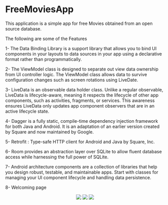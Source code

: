 # FreeMoviesApp

This application is a simple app for free Movies obtained from an open source database.

The following are some of the Features

1- The Data Binding Library is a support library that allows you to bind UI components in your layouts to data sources in your app using a declarative format rather than programmatically.

2- The ViewModel class is designed to separate out view data ownership from UI controller logic.
The ViewModel class allows data to survive configuration changes such as screen rotations using LiveDate.

3- LiveData is an observable data holder class. Unlike a regular observable, LiveData is lifecycle-aware, meaning it respects the lifecycle of other app components, such as activities, fragments, or services. This awareness ensures LiveData only updates app component observers that are in an active lifecycle state.

4- Dagger is a fully static, compile-time dependency injection framework for both Java and Android. It is an adaptation of an earlier version created by Square and now maintained by Google.

5- Retrofit : Type-safe HTTP client for Android and Java by Square, Inc.

6- Room provides an abstraction layer over SQLite to allow fluent database access while harnessing the full power of SQLite.

7- Android architecture components are a collection of libraries that help you design robust, testable, and maintainable apps. Start with classes for managing your UI component lifecycle and handling data persistence.

8- Welcoming page

<div align="center">
    <img src="https://lh4.googleusercontent.com/ALlfPZ6nu4v7QVXCcsk32DJGmd7he2aROGj0vcnvlaTsqbCZzS7mhUCPRwmwBMVazmyZedC7lUZhJU0lHLOMsA-vO6CCO1vpjuhuyFEL" raw=true"</img> 
    <t> <img src= "https://lh4.googleusercontent.com/C9WQx5NmlvgeiyVXQobvZ8BV7OHu3iIQ1YQhPKO580oVPOh2ILXXSGS3_gxtVU_zZ9tA_BzXodYxcviTBT_iNCK9E5io1fEn2jRWU7VP" raw=true"</img>
    <t> <img src="https://lh5.googleusercontent.com/oXCVQMZPvEf-Qt0Jh3vdCBsaMjHfiPg6TH1M-WHb0tVBR4GTlkGG1bNAn6mtx2YxhcLS6eZBP9ReXK5WW6rgtmZEkLpe_zAWjnsQRy3G" raw=true"</img> 
</div>
